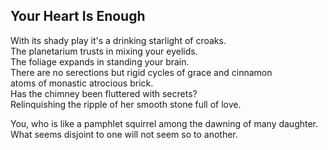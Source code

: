 Your Heart Is Enough
--------------------
With its shady play it's a drinking starlight of croaks.  
The planetarium trusts in mixing your eyelids.  
The foliage expands in standing your brain.  
There are no serections but rigid cycles of grace and cinnamon  
atoms of monastic atrocious brick.  
Has the chimney been fluttered with secrets?  
Relinquishing the ripple of her smooth stone full of love.  
  
You, who is like a pamphlet squirrel among the dawning of many daughter.  
What seems disjoint to one will not seem so to another.  
